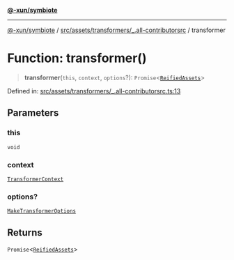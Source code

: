 [**@-xun/symbiote**](../../../../../README.md)

***

[@-xun/symbiote](../../../../../README.md) / [src/assets/transformers/\_.all-contributorsrc](../README.md) / transformer

# Function: transformer()

> **transformer**(`this`, `context`, `options`?): `Promise`\<[`ReifiedAssets`](../../../type-aliases/ReifiedAssets.md)\>

Defined in: [src/assets/transformers/\_.all-contributorsrc.ts:13](https://github.com/Xunnamius/symbiote/blob/4058415994948905c0e64092da29324812f36a24/src/assets/transformers/_.all-contributorsrc.ts#L13)

## Parameters

### this

`void`

### context

[`TransformerContext`](../../../type-aliases/TransformerContext.md)

### options?

[`MakeTransformerOptions`](../../../type-aliases/MakeTransformerOptions.md)

## Returns

`Promise`\<[`ReifiedAssets`](../../../type-aliases/ReifiedAssets.md)\>
